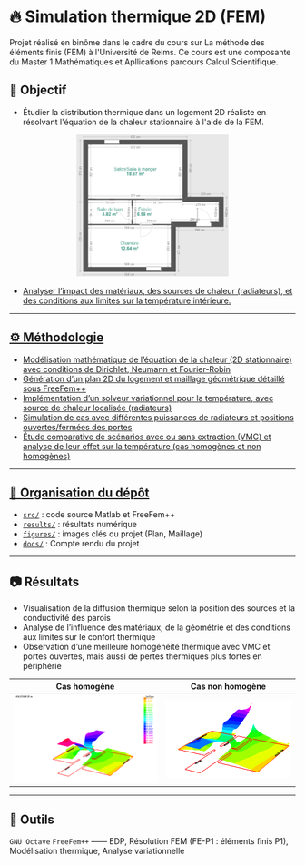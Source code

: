 # 🔥 Simulation thermique 2D (FEM)

Projet réalisé en binôme dans le cadre du cours sur La méthode des éléments finis (FEM) à l'Université de Reims. Ce cours est une composante du Master 1 Mathématiques et Apllications parcours Calcul Scientifique.

## 🎯 Objectif

-  Étudier la distribution thermique dans un logement 2D réaliste en résolvant l'équation de la chaleur stationnaire à l'aide de la FEM.

<p align='center'>
    <a href="https://github.com/kayivi/simulation_thermique/blob/main/figures/plan_maison.png"><img height="250" src="https://github.com/kayivi/simulation_thermique/blob/main/figures/plan_maison.png"?raw=true">
</p>
      
-  Analyser l’impact des matériaux, des sources de chaleur (radiateurs), et des conditions aux limites sur la température intérieure.

---

## ⚙️ Méthodologie

- Modélisation mathématique de l’équation de la chaleur (2D stationnaire) avec conditions de Dirichlet, Neumann et Fourier-Robin
- Génération d’un plan 2D du logement et maillage géométrique détaillé sous FreeFem++
- Implémentation d’un solveur variationnel pour la température, avec source de chaleur localisée (radiateurs)
- Simulation de cas avec différentes puissances de radiateurs et positions ouvertes/fermées des portes
- Étude comparative de scénarios avec ou sans extraction (VMC) et analyse de leur effet sur la température (cas homogènes et non homogènes)

---

## 📁 Organisation du dépôt
- [`src/`](https://github.com/kayivi/simulation_thermique/tree/main/src) : code source Matlab et FreeFem++ 
- [`results/`](https://github.com/kayivi/simulation_thermique/tree/main/results) : résultats numérique
- [`figures/`](https://github.com/kayivi/simulation_thermique/tree/main/figures) : images clés du projet (Plan, Maillage)
- [`docs/`](https://github.com/kayivi/simulation_thermique/tree/main/docs) : Compte rendu du projet


---

## 📷 Résultats
- Visualisation de la diffusion thermique selon la position des sources et la conductivité des parois
- Analyse de l’influence des matériaux, de la géométrie et des conditions aux limites sur le confort thermique
- Observation d’une meilleure homogénéité thermique avec VMC et portes ouvertes, mais aussi de pertes thermiques plus fortes en périphérie

| Cas homogène | Cas non homogène |
|---------------------------|-------------------|
| ![](results/simul_ffm.png) | ![](results/allumer.png) |

---

## 🔧 Outils

`GNU Octave` `FreeFem++`  —— EDP, Résolution FEM (FE-P1 : éléments finis P1), Modélisation thermique, Analyse variationnelle
